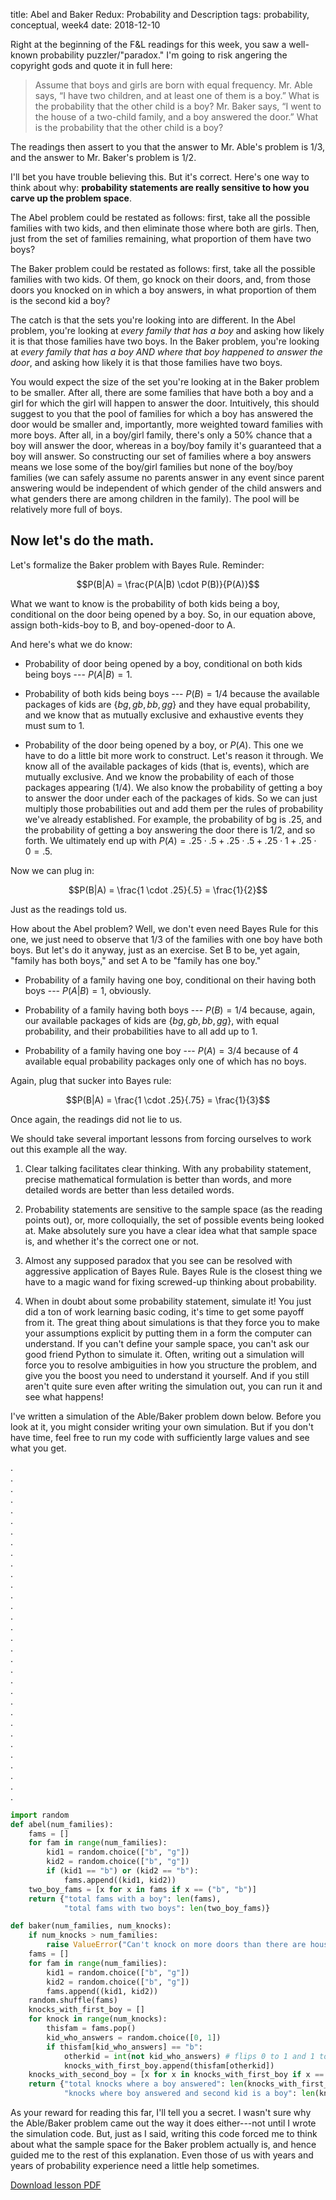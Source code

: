 title: Abel and Baker Redux: Probability and Description
tags: probability, conceptual, week4
date: 2018-12-10


Right at the beginning of the F&L readings for this week, you saw a well-known probability puzzler/"paradox."  I'm going to risk angering the copyright gods and quote it in full here: 

> Assume that boys and girls are born with equal frequency. Mr. Able says, “I have two children, and at least one of them is a boy.” What is the probability that the other child is a boy? Mr. Baker says, “I went to the house of a two-child family, and a boy answered the door.” What is the probability that the other child is a boy?

The readings then assert to you that the answer to Mr. Able's problem is 1/3, and the answer to Mr. Baker's problem is 1/2. 

I'll bet you have trouble believing this.  But it's correct.  Here's one way to think about why: **probability statements are really sensitive to how you carve up the problem space**. 

The Abel problem could be restated as follows: first, take all the possible families with two kids, and then eliminate those where both are girls.  Then, just from the set of families remaining, what proportion of them have two boys?

The Baker problem could be restated as follows: first, take all the possible families with two kids. Of them, go knock on their doors, and, from those doors you knocked on in which a boy answers, in what proportion of them is the second kid a boy?

The catch is that the sets you're looking into are different.  In the Abel problem, you're looking at *every family that has a boy* and asking how likely it is that those families have two boys. In the Baker problem, you're looking at *every family that has a boy AND where that boy happened to answer the door*, and asking how likely it is that those families have two boys.

You would expect the size of the set you're looking at in the Baker problem to be smaller. After all, there are some families that have both a boy and a girl for which the girl will happen to answer the door. Intuitively, this should suggest to you that the pool of families for which a boy has answered the door would be smaller and, importantly, more weighted toward families with more boys.  After all, in a boy/girl family, there's only a 50% chance that a boy will answer the door, whereas in a boy/boy family it's guaranteed that a boy will answer. So constructing our set of families where a boy answers means we lose some of the boy/girl families but none of the boy/boy families (we can safely assume no parents answer in any event since parent answering would be independent of which gender of the child answers and what genders there are among children in the family).  The pool will be relatively more full of boys.

## Now let's do the math.

Let's formalize the Baker problem with Bayes Rule. Reminder: 

$$P(B|A) = \frac{P(A|B) \cdot P(B)}{P(A)}$$

What we want to know is the probability of both kids being a boy, conditional on the door being opened by a boy. So, in our equation above, assign both-kids-boy to B, and boy-opened-door to A. 

And here's what we do know: 

- Probability of door being opened by a boy, conditional on both kids being boys --- $P(A|B) = 1$. 

- Probability of both kids being boys --- $P(B) = 1/4$ because the available packages of kids are $\{bg, gb, bb, gg\}$ and they have equal probability, and we know that as mutually exclusive and exhaustive events they must sum to 1.

- Probability of the door being opened by a boy, or $P(A)$.  This one we have to do a little bit more work to construct. Let's reason it through.  We know all of the available packages of kids (that is, events), which are mutually exclusive. And we know the probability of each of those packages appearing (1/4).  We also know the probability of getting a boy to answer the door under each of the packages of kids. So we can just multiply those probabilities out and add them per the rules of probability we've already established. For example, the probability of bg is .25, and the probability of getting a boy answering the door there is 1/2, and so forth.  We ultimately end up with $P(A) = .25 \cdot .5 + .25 \cdot .5 + .25 \cdot 1 + .25 \cdot 0 = .5$. 

Now we can plug in: 

$$P(B|A) = \frac{1 \cdot .25}{.5} = \frac{1}{2}$$

Just as the readings told us. 

How about the Abel problem?  Well, we don't even need Bayes Rule for this one, we just need to observe that 1/3 of the families with one boy have both boys. But let's do it anyway, just as an exercise. Set B to be, yet again, "family has both boys," and set A to be "family has one boy."

- Probability of a family having one boy, conditional on their having both boys --- $P(A|B) = 1$, obviously.

- Probability of a family having both boys --- $P(B) = 1/4$ because, again, our available packages of kids are $\{bg, gb, bb, gg\}$, with equal probability, and their probabilities have to all add up to 1.

- Probability of a family having one boy --- $P(A) = 3/4$ because of 4 available equal probability packages only one of which has no boys. 

Again, plug that sucker into Bayes rule: 

$$P(B|A) = \frac{1 \cdot .25}{.75} = \frac{1}{3}$$

Once again, the readings did not lie to us.

We should take several important lessons from forcing ourselves to work out this example all the way.

1.  Clear talking facilitates clear thinking. With any probability statement, precise mathematical formulation is better than words, and more detailed words are better than less detailed words. 

2.  Probability statements are sensitive to the sample space (as the reading points out), or, more colloquially, the set of possible events being looked at.  Make absolutely sure you have a clear idea what that sample space is, and whether it's the correct one or not. 

3.  Almost any supposed paradox that you see can be resolved with aggressive application of Bayes Rule. Bayes Rule is the closest thing we have to a magic wand for fixing screwed-up thinking about probability. 

4.  When in doubt about some probability statement, simulate it!  You just did a ton of work learning basic coding, it's time to get some payoff from it.  The great thing about simulations is that they force you to make your assumptions explicit by putting them in a form the computer can understand. If you can't define your sample space, you can't ask our good friend Python to simulate it. Often, writing out a simulation will force you to resolve ambiguities in how you structure the problem, and give you the boost you need to understand it yourself.  And if you still aren't quite sure even after writing the simulation out, you can run it and see what happens!

I've written a simulation of the Able/Baker problem down below. Before you look at it, you might consider writing your own simulation. But if you don't have time, feel free to run my code with sufficiently large values and see what you get. 


.   
.   
.   
.   
.   
.   
.   
.   
.   
.   
.   
.   
.   
.   
.   
.   
.   
.   
.   
.   
.   
.   
.   
.   
.   
.   
.   
.   
.   
.   
.   
.   


```python
import random
def abel(num_families):
    fams = []
    for fam in range(num_families):
        kid1 = random.choice(["b", "g"])
        kid2 = random.choice(["b", "g"])
        if (kid1 == "b") or (kid2 == "b"):
            fams.append((kid1, kid2))
    two_boy_fams = [x for x in fams if x == ("b", "b")]
    return {"total fams with a boy": len(fams),
            "total fams with two boys": len(two_boy_fams)}

def baker(num_families, num_knocks):
    if num_knocks > num_families:
        raise ValueError("Can't knock on more doors than there are households.")
    fams = []
    for fam in range(num_families):
        kid1 = random.choice(["b", "g"])
        kid2 = random.choice(["b", "g"])
        fams.append((kid1, kid2))
    random.shuffle(fams)
    knocks_with_first_boy = []
    for knock in range(num_knocks):
        thisfam = fams.pop()
        kid_who_answers = random.choice([0, 1])
        if thisfam[kid_who_answers] == "b":
            otherkid = int(not kid_who_answers) # flips 0 to 1 and 1 to 0.  Actually don't even need to cast to int, but it looks less dumb
            knocks_with_first_boy.append(thisfam[otherkid])
    knocks_with_second_boy = [x for x in knocks_with_first_boy if x == "b"]
    return {"total knocks where a boy answered": len(knocks_with_first_boy),
            "knocks where boy answered and second kid is a boy": len(knocks_with_second_boy)}
```

As your reward for reading this far, I'll tell you a secret.  I wasn't sure why the Able/Baker problem came out the way it does either---not until I wrote the simulation code. But, just as I said, writing this code forced me to think about what the sample space for the Baker problem actually is, and hence guided me to the rest of this explanation. Even those of us with years and years of probability experience need a little help sometimes.


[Download lesson PDF]({attach}../images/abelbaker.pdf)

